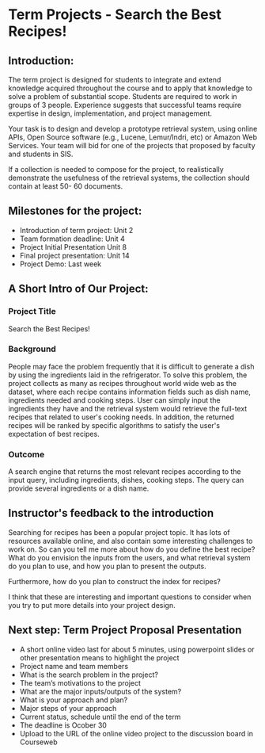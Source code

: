 # Term Projects - Search the Best Recipes!

## Introduction:

The term project is designed for students to integrate and extend knowledge acquired throughout the course and to apply that knowledge to solve a problem of substantial scope. Students are required to work in groups of 3 people. Experience suggests that successful teams require expertise in design, implementation, and project management. 

Your task is to design and develop a prototype retrieval system, using online APIs, Open Source software (e.g., Lucene, Lemur/Indri, etc) or Amazon Web Services.  Your team will bid for one of the projects that proposed by faculty and students in SIS. 

If a collection is needed to compose for the project, to realistically demonstrate the usefulness of the retrieval systems, the collection should contain at least 50- 60 documents. 

## Milestones for the project:

* Introduction of term project:			Unit 2
* Team formation deadline:			Unit 4
* Project Initial Presentation			Unit 8
* Final project presentation:			Unit 14
* Project Demo:					Last week

## A Short Intro of Our Project:

### Project Title

Search the Best Recipes! 

### Background

People may face the problem frequently that it is difficult to generate a dish by using the ingredients laid in the refrigerator. To solve this problem, the project collects as many as recipes throughout world wide web as the dataset, where each recipe contains information fields such as dish name, ingredients needed and cooking steps. User can simply input the ingredients they have and the retrieval system would retrieve the full-text recipes that related to user's cooking needs. In addition, the returned recipes will be ranked by specific algorithms to satisfy the user's expectation of best recipes.

### Outcome

A search engine that returns the most relevant recipes according to the input query, including ingredients, dishes, cooking steps. The query can provide several ingredients or a dish name. 


## Instructor's feedback to the introduction 

Searching for recipes has been a popular project topic. It has lots of resources available online, and also contain some interesting challenges to work on. So can you tell me more about how do you define the best recipe? What do you envision the inputs from the users, and what retrieval system do you plan to use, and how you plan to present the outputs.

Furthermore, how do you plan to construct the index for recipes?

I think that these are interesting and important questions to consider when you try to put more details into your project design.


## Next step: Term Project Proposal Presentation
* A short online video last for about 5 minutes, using powerpoint slides or other presentation means to highlight the project
* Project name and team members
* What is the search problem in the project?
* The team’s motivations to the project
* What are the major inputs/outputs of the system? 
* What is your approach and plan?
* Major steps of your approach
* Current status, schedule until the end of the term
* The deadline is Ocober 30
* Upload to the URL of the online video project to the discussion board in Courseweb
